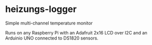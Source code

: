 # heizungs-logger
Simple multi-channel temperature monitor

Runs on any Raspberry Pi with an Adafruit 2x16 LCD over I2C and an Arduinio UNO connected to DS1820 sensors.
